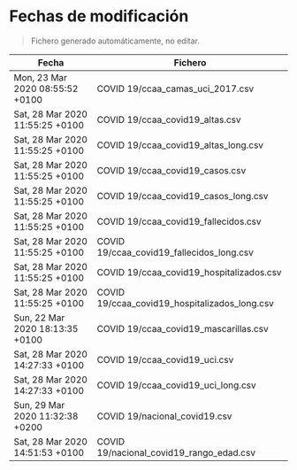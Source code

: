 # Fechas de modificación

> Fichero generado automáticamente, no editar.

| Fecha                           | Fichero                  |
|---------------------------------|--------------------------|
| Mon, 23 Mar 2020 08:55:52 +0100  | COVID 19/ccaa_camas_uci_2017.csv |
| Sat, 28 Mar 2020 11:55:25 +0100  | COVID 19/ccaa_covid19_altas.csv |
| Sat, 28 Mar 2020 11:55:25 +0100  | COVID 19/ccaa_covid19_altas_long.csv |
| Sat, 28 Mar 2020 11:55:25 +0100  | COVID 19/ccaa_covid19_casos.csv |
| Sat, 28 Mar 2020 11:55:25 +0100  | COVID 19/ccaa_covid19_casos_long.csv |
| Sat, 28 Mar 2020 11:55:25 +0100  | COVID 19/ccaa_covid19_fallecidos.csv |
| Sat, 28 Mar 2020 11:55:25 +0100  | COVID 19/ccaa_covid19_fallecidos_long.csv |
| Sat, 28 Mar 2020 11:55:25 +0100  | COVID 19/ccaa_covid19_hospitalizados.csv |
| Sat, 28 Mar 2020 11:55:25 +0100  | COVID 19/ccaa_covid19_hospitalizados_long.csv |
| Sun, 22 Mar 2020 18:13:35 +0100  | COVID 19/ccaa_covid19_mascarillas.csv |
| Sat, 28 Mar 2020 14:27:33 +0100  | COVID 19/ccaa_covid19_uci.csv |
| Sat, 28 Mar 2020 14:27:33 +0100  | COVID 19/ccaa_covid19_uci_long.csv |
| Sun, 29 Mar 2020 11:32:38 +0200  | COVID 19/nacional_covid19.csv |
| Sat, 28 Mar 2020 14:51:53 +0100  | COVID 19/nacional_covid19_rango_edad.csv |
